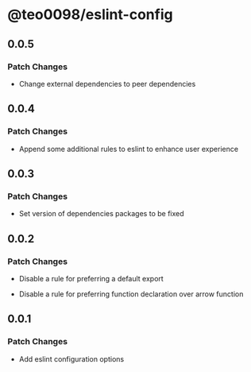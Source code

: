 # @teo0098/eslint-config

## 0.0.5

### Patch Changes

- Change external dependencies to peer dependencies

## 0.0.4

### Patch Changes

- Append some additional rules to eslint to enhance user
  experience

## 0.0.3

### Patch Changes

- Set version of dependencies packages to be fixed

## 0.0.2

### Patch Changes

- Disable a rule for preferring a default export

- Disable a rule for preferring function declaration over arrow function

## 0.0.1

### Patch Changes

- Add eslint configuration options
